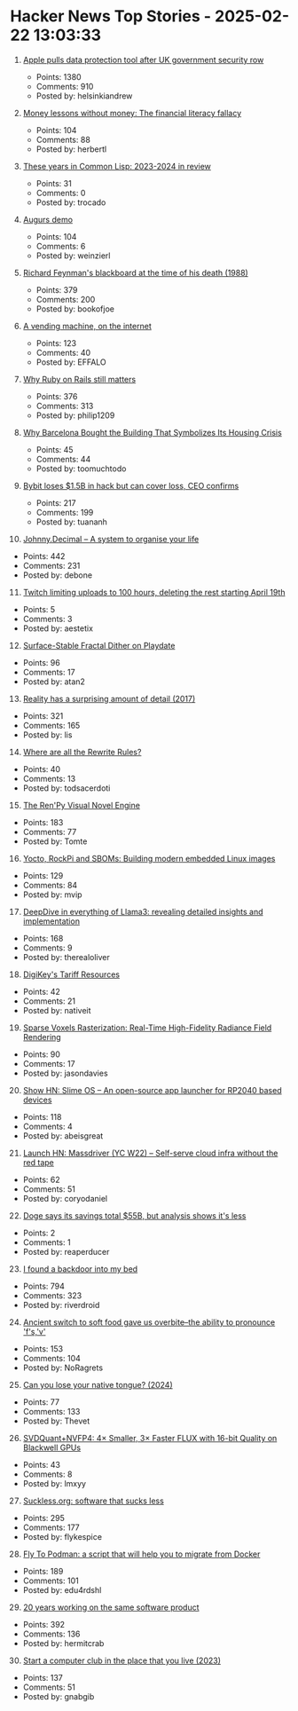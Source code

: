 # Hacker News Top Stories - 2025-02-22 13:03:33

1. [Apple pulls data protection tool after UK government security row](https://www.bbc.com/news/articles/cgj54eq4vejo)
   - Points: 1380
   - Comments: 910
   - Posted by: helsinkiandrew

2. [Money lessons without money: The financial literacy fallacy](https://anandsanwal.me/financial-literacy-fallacy/)
   - Points: 104
   - Comments: 88
   - Posted by: herbertl

3. [These years in Common Lisp: 2023-2024 in review](https://lisp-journey.gitlab.io/blog/these-years-in-common-lisp-2023-2024-in-review/)
   - Points: 31
   - Comments: 0
   - Posted by: trocado

4. [Augurs demo](https://demo.augu.rs/)
   - Points: 104
   - Comments: 6
   - Posted by: weinzierl

5. [Richard Feynman's blackboard at the time of his death (1988)](https://digital.archives.caltech.edu/collections/Images/1.10-29/)
   - Points: 379
   - Comments: 200
   - Posted by: bookofjoe

6. [A vending machine, on the internet](https://threekindwords.com/blog/vending-machine-on-the-internet/)
   - Points: 123
   - Comments: 40
   - Posted by: EFFALO

7. [Why Ruby on Rails still matters](https://www.contraption.co/rails-versus-nextjs/)
   - Points: 376
   - Comments: 313
   - Posted by: philip1209

8. [Why Barcelona Bought the Building That Symbolizes Its Housing Crisis](https://www.bloomberg.com/news/articles/2025-02-17/barcelona-buys-apartment-building-at-center-of-eviction-protests)
   - Points: 45
   - Comments: 44
   - Posted by: toomuchtodo

9. [Bybit loses $1.5B in hack but can cover loss, CEO confirms](https://www.tradingview.com/news/coindesk:cda1c390e094b:0-bybit-ceo-confirms-exchange-was-hacked-for-1-46b-says-his-firm-can-cover-the-loss/)
   - Points: 217
   - Comments: 199
   - Posted by: tuananh

10. [Johnny.Decimal – A system to organise your life](https://johnnydecimal.com)
   - Points: 442
   - Comments: 231
   - Posted by: debone

11. [Twitch limiting uploads to 100 hours, deleting the rest starting April 19th](https://twitter.com/twitchsupport/status/1892277199497043994)
   - Points: 5
   - Comments: 3
   - Posted by: aestetix

12. [Surface-Stable Fractal Dither on Playdate](https://aras-p.info/blog/2025/02/09/Surface-Stable-Fractal-Dither-on-Playdate/)
   - Points: 96
   - Comments: 17
   - Posted by: atan2

13. [Reality has a surprising amount of detail (2017)](http://johnsalvatier.org/blog/2017/reality-has-a-surprising-amount-of-detail)
   - Points: 321
   - Comments: 165
   - Posted by: lis

14. [Where are all the Rewrite Rules?](https://www.philipzucker.com/rewrite_rules/)
   - Points: 40
   - Comments: 13
   - Posted by: todsacerdoti

15. [The Ren'Py Visual Novel Engine](https://www.renpy.org/)
   - Points: 183
   - Comments: 77
   - Posted by: Tomte

16. [Yocto, RockPi and SBOMs: Building modern embedded Linux images](https://vpetersson.com/2025/02/21/yocto-rockpi-and-sboms.html)
   - Points: 129
   - Comments: 84
   - Posted by: mvip

17. [DeepDive in everything of Llama3: revealing detailed insights and implementation](https://github.com/therealoliver/Deepdive-llama3-from-scratch)
   - Points: 168
   - Comments: 9
   - Posted by: therealoliver

18. [DigiKey's Tariff Resources](https://www.digikey.com/en/resources/tariff-resources)
   - Points: 42
   - Comments: 21
   - Posted by: nativeit

19. [Sparse Voxels Rasterization: Real-Time High-Fidelity Radiance Field Rendering](https://svraster.github.io/)
   - Points: 90
   - Comments: 17
   - Posted by: jasondavies

20. [Show HN: Slime OS – An open-source app launcher for RP2040 based devices](https://github.com/abeisgoat/slime_os)
   - Points: 118
   - Comments: 4
   - Posted by: abeisgreat

21. [Launch HN: Massdriver (YC W22) – Self-serve cloud infra without the red tape](undefined)
   - Points: 62
   - Comments: 51
   - Posted by: coryodaniel

22. [Doge says its savings total $55B, but analysis shows it's less](https://www.washingtonpost.com/business/2025/02/22/doge-savings-found-list-analysis/)
   - Points: 2
   - Comments: 1
   - Posted by: reaperducer

23. [I found a backdoor into my bed](https://trufflesecurity.com/blog/removing-jeff-bezos-from-my-bed)
   - Points: 794
   - Comments: 323
   - Posted by: riverdroid

24. [Ancient switch to soft food gave us overbite–the ability to pronounce 'f's,'v'](https://www.science.org/content/article/ancient-switch-soft-food-gave-us-overbite-and-ability-pronounce-f-s-and-v-s)
   - Points: 153
   - Comments: 104
   - Posted by: NoRagrets

25. [Can you lose your native tongue? (2024)](https://www.nytimes.com/2024/05/14/magazine/native-language-loss.html)
   - Points: 77
   - Comments: 133
   - Posted by: Thevet

26. [SVDQuant+NVFP4: 4× Smaller, 3× Faster FLUX with 16-bit Quality on Blackwell GPUs](https://hanlab.mit.edu/blog/svdquant-nvfp4)
   - Points: 43
   - Comments: 8
   - Posted by: lmxyy

27. [Suckless.org: software that sucks less](https://suckless.org/)
   - Points: 295
   - Comments: 177
   - Posted by: flykespice

28. [Fly To Podman: a script that will help you to migrate from Docker](https://github.com/Edu4rdSHL/fly-to-podman)
   - Points: 189
   - Comments: 101
   - Posted by: edu4rdshl

29. [20 years working on the same software product](https://successfulsoftware.net/2025/02/21/20-years-working-on-the-same-software-product/)
   - Points: 392
   - Comments: 136
   - Posted by: hermitcrab

30. [Start a computer club in the place that you live (2023)](https://startacomputer.club/)
   - Points: 137
   - Comments: 51
   - Posted by: gnabgib

